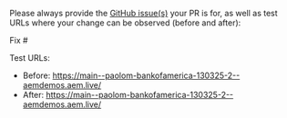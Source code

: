 Please always provide the [GitHub issue(s)](../issues) your PR is for, as well as test URLs where your change can be observed (before and after):

Fix #<gh-issue-id>

Test URLs:
- Before: https://main--paolom-bankofamerica-130325-2--aemdemos.aem.live/
- After: https://main--paolom-bankofamerica-130325-2--aemdemos.aem.live/
